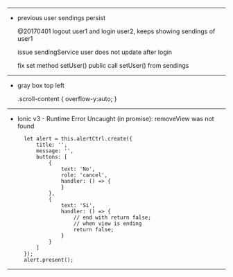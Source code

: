 
-------------------------------------------

- previous user sendings persist

    @20170401
        logout user1 and login user2, keeps showing sendings of user1

    issue
        sendingService user does not update after login
    
    fix
        set method setUser() public 
        call setUser() from sendings

-------------------------------------------

- gray box top  left 

    .scroll-content {
        overflow-y:auto;
    }    

--------------------------------------------

- Ionic v3 - Runtime Error Uncaught (in promise): removeView was not found 

        let alert = this.alertCtrl.create({
            title: '',
            message: '',
            buttons: [
                {
                    text: 'No',
                    role: 'cancel',
                    handler: () => {
                    }
                },
                {
                    text: 'Si',
                    handler: () => {
                        // end with return false;
                        // when view is ending
                        return false;                   
                    }
                }
            ]
        });
        alert.present();
    
--------------------------------------------

    
